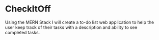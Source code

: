 # CheckItOff

Using the MERN Stack I will create a to-do list web application to help the user keep track of their tasks with a description and ability to see completed tasks. 
